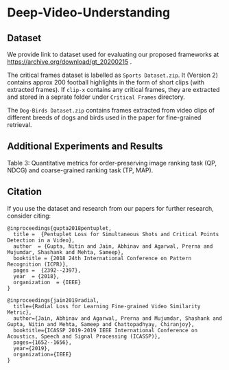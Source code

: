 # Deep-Video-Understanding

## Dataset
We provide link to dataset used for evaluating our proposed frameworks at https://archive.org/download/gt_20200215 .

The critical frames dataset is labelled as `Sports Dataset.zip`. It (Version 2) contains approx 200 football highlights in the form of short clips (with extracted frames). If `clip-x` contains any critical frames, they are extracted and stored in a seprate folder under `Critical Frames` directory.

The `Dog-Birds Dataset.zip` contains frames extracted from video clips of different breeds of dogs and birds used in the paper for fine-grained retrieval.

## Additional Experiments and Results

        
Table 3: Quantitative metrics for order-preserving image ranking task (QP, NDCG) and coarse-grained ranking task (TP, MAP).

## Citation
 If you use the dataset and research from our papers for further research, consider citing:
```
@inproceedings{gupta2018pentuplet,
  title =  {Pentuplet Loss for Simultaneous Shots and Critical Points Detection in a Video},
  author  = {Gupta, Nitin and Jain, Abhinav and Agarwal, Prerna and Mujumdar, Shashank and Mehta, Sameep},
  booktitle = {2018 24th International Conference on Pattern Recognition (ICPR)},
  pages =  {2392--2397},
  year  = {2018},
  organization  = {IEEE}
}

@inproceedings{jain2019radial,
  title={Radial Loss for Learning Fine-grained Video Similarity Metric},
  author={Jain, Abhinav and Agarwal, Prerna and Mujumdar, Shashank and Gupta, Nitin and Mehta, Sameep and Chattopadhyay, Chiranjoy},
  booktitle={ICASSP 2019-2019 IEEE International Conference on Acoustics, Speech and Signal Processing (ICASSP)},
  pages={1652--1656},
  year={2019},
  organization={IEEE}
}
```
